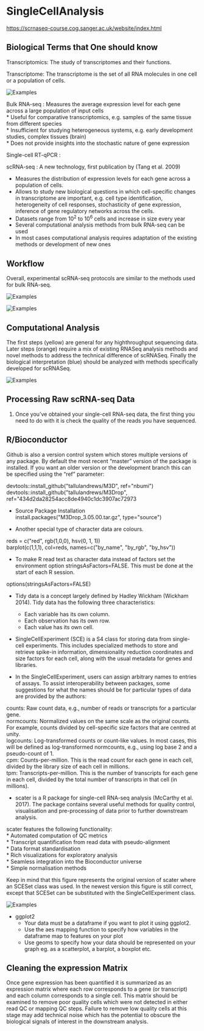 # SingleCellAnalysis

https://scrnaseq-course.cog.sanger.ac.uk/website/index.html

## Biological Terms that One should know
Transcriptomics: The study of transcriptomes and their functions.

Transcriptome: The transcriptome is the set of all RNA molecules in one cell or a population of cells. 

![Examples](images/G_schem.png)

Bulk RNA-seq : Measures the average expression level for each gene across a large population of input cells  
	* Useful for comparative transcriptomics, e.g. samples of the same tissue from different species  
	* Insufficient for studying heterogeneous systems, e.g. early development studies, complex tissues (brain)  
	* Does not provide insights into the stochastic nature of gene expression  

Single-cell RT-qPCR :

scRNA-seq : A new technology, first publication by (Tang et al. 2009)  
* Measures the distribution of expression levels for each gene across a population of cells.  
* Allows to study new biological questions in which cell-specific changes in transcriptome are important, e.g. cell type identification, heterogeneity of cell responses, stochasticity of gene expression, inference of gene regulatory networks across the cells.  
* Datasets range from 10<sup>2</sup> to 10<sup>6</sup> cells and increase in size every year
* Several computational analysis methods from bulk RNA-seq can be used
* In most cases computational analysis requires adaptation of the existing methods or development of new ones


## Workflow
Overall, experimental scRNA-seq protocols are similar to the methods used for bulk RNA-seq.

![Examples](images/RNA-Seq_workflow-5.jpg)

![Examples](images/moores-law.png)


## Computational Analysis
 The first steps (yellow) are general for any highthroughput sequencing data. Later steps (orange) require a mix of existing RNASeq analysis methods and novel methods to address the technical difference of scRNASeq. Finally the biological interpretation (blue) should be analyzed with methods specifically developed for scRNASeq.

![Examples](images/flowchart.png)

## Processing Raw scRNA-seq Data
1. Once you’ve obtained your single-cell RNA-seq data, the first thing you need to do with it is check the quality of the reads you have sequenced.






## R/Bioconductor

Github is also a version control system which stores multiple versions of any package. By default the most recent “master” version of the package is installed. If you want an older version or the development branch this can be specified using the “ref” parameter:


devtools::install_github("tallulandrews/M3D", ref="nbumi")  
devtools::install_github("tallulandrews/M3Drop", ref="434d2da28254acc8de4940c1dc3907ac72973

* Source Package Installation  
install.packages("M3Drop_3.05.00.tar.gz", type="source")


* Another special type of character data are colours.   

reds = c("red", rgb(1,0,0), hsv(0, 1, 1))  
barplot(c(1,1,1), col=reds, names=c("by_name", "by_rgb", "by_hsv"))


* To make R read text as character data instead of factors set the environment option stringsAsFactors=FALSE. This must be done at the start of each R session.

options(stringsAsFactors=FALSE)  

* Tidy data is a concept largely defined by Hadley Wickham (Wickham 2014). Tidy data has the following three characteristics:  
	* Each variable has its own column.  
	* Each observation has its own row.  
	* Each value has its own cell.  


* SingleCellExperiment (SCE) is a S4 class for storing data from single-cell experiments. This includes specialized methods to store and retrieve spike-in information, dimensionality reduction coordinates and size factors for each cell, along with the usual metadata for genes and libraries.  


* In the SingleCellExperiment, users can assign arbitrary names to entries of assays. To assist interoperability between packages, some suggestions for what the names should be for particular types of data are provided by the authors:  

counts: Raw count data, e.g., number of reads or transcripts for a particular gene.  
normcounts: Normalized values on the same scale as the original counts. For example, counts divided by cell-specific size factors that are centred at unity.  
logcounts: Log-transformed counts or count-like values. In most cases, this will be defined as log-transformed normcounts, e.g., using log base 2 and a pseudo-count of 1.  
cpm: Counts-per-million. This is the read count for each gene in each cell, divided by the library size of each cell in millions.  
tpm: Transcripts-per-million. This is the number of transcripts for each gene in each cell, divided by the total number of transcripts in that cell (in millions).  


* scater is a R package for single-cell RNA-seq analysis (McCarthy et al. 2017). The package contains several useful methods for quality control, visualisation and pre-processing of data prior to further downstream analysis.  

scater features the following functionality:  
	* Automated computation of QC metrics  
	* Transcript quantification from read data with pseudo-alignment  
	* Data format standardisation  
	* Rich visualizations for exploratory analysis  
	* Seamless integration into the Bioconductor universe  
	* Simple normalisation methods  

 Keep in mind that this figure represents the original version of scater where an SCESet class was used. In the newest version this figure is still correct, except that SCESet can be substituted with the SingleCellExperiment class.


![Examples](images/scater_qc_workflow.png)  

* ggplot2  
	* Your data must be a dataframe if you want to plot it using ggplot2.  
	* Use the aes mapping function to specify how variables in the dataframe map to features on your plot  
	* Use geoms to specify how your data should be represented on your graph eg. as a scatterplot, a barplot, a boxplot etc.  

## Cleaning the expression Matrix  
Once gene expression has been quantified it is summarized as an expression matrix where each row corresponds to a gene (or transcript) and each column corresponds to a single cell. This matrix should be examined to remove poor quality cells which were not detected in either read QC or mapping QC steps. Failure to remove low quality cells at this stage may add technical noise which has the potential to obscure the biological signals of interest in the downstream analysis.

































